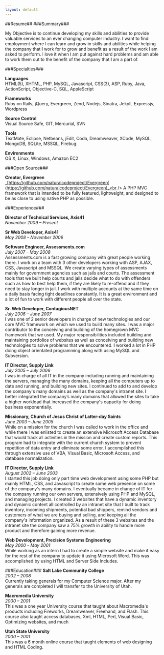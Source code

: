 ```yaml
---
layout: default
---
```

##Resume##
###Summary###

My Objective is to continue developing my skills and abilities to provide valuable services to an ever changing computer industry. I want to find employment where I can learn and grow in skills and abilities while helping the company that I work for to grow and benefit as a result of the work I am asked to perform. I love it when I am put against hard problems and am able to work them out to the benefit of the company that I am a part of.

###Specialties###

**Languages**<br />
HTML(5), XHTML, PHP, MySQL, Javascript, CSS(3), ASP, Ruby, Java, ActionScript, Objective-C, SQL, AppleScript

**Frameworks**<br />
Ruby on Rails, jQuery, Evergreen, Zend, Nodejs, Sinatra, Jekyll, Expressjs, Wordpress

**Source Control**<br />
Visual Source Safe, GIT, Mercurial, SVN

**Tools**<br />
TextMate, Eclipse, Netbeans, jEdit, Coda, Dreamweaver, XCode, MySQL, MongoDB, SQLite, MSSQL, Firebug

**Environments**<br />
OS X, Linux, Windows, Amazon EC2

###Open Source###

**Creator, Evergreen**<br />
_[https://github.com/naturalcodeproject/Evergreen](https://github.com/naturalcodeproject/Evergreen)_<br />
A PHP MVC framework that is intended to be fully featured, lightweight, and designed to be as close to using native PHP as possible.

###Experience###

**Director of Technical Services, Axis41**<br />
_November 2009 – Present_

**Sr Web Developer, Axis41**<br />
_May 2008 – November 2009_

**Software Engineer, Assessments.com**<br />
_July 2007 – May 2008_<br />
Assessments.com is a fast growing company with great people working there. I work on a team with 3 other developers working with ASP, AJAX, CSS, Javascript and MSSQL. We create varying types of assessments mainly for government agencies such as jails and courts. The assessment tools that we built help courts and jails decide what to do with offenders such as how to best help them, if they are likely to re-offend and if they need to stay longer in jail. I work with multiple accounts at the same time on a daily basis facing tight deadlines constantly. It is a great environment and a lot of fun to work with different people all over the state.

**Sr. Web Developer, ContagiousNET**<br />
_July 2006 – June 2007_<br />
I was one of 2 senior developers in charge of new technologies and our core MVC framework on which we used to build many sites. I was a major contributor to the conceiving and building of the homegrown MVC framework that we used. My major responsibilities included building and maintaining portfolios of websites as well as conceiving and building new technologies to solve problems that we encountered. I worked a lot in PHP doing object orientated programming along with using MySQL and Subversion.

**IT Director, Supply Link**<br />
_July 2005 – July 2006_<br />
I was in charge of all IT in the company including running and maintaining the servers, managing the many domains, keeping all the computers up to date and running, and building new sites. I continued to add to and develop the company's many domains as well as the company's intranet site. I better integrated the company’s many domains that allowed the sites to take a higher workload that increased the company's capacity for doing business exponentially.

**Missionary, Church of Jesus Christ of Latter-day Saints**<br />
_June 2003 – June 2005_<br />
While on a mission for the church I was called to work in the office and while there I was enlisted to create an extensive Microsoft Access Database that would track all activities in the mission and create custom reports. This program had to integrate with the current church system to prevent repetition of data entry and eliminate some error. I accomplished this through extensive use of VBA, Visual Basic, Microsoft Access, and database normalization.

**IT Director, Supply Link**<br />
_August 2002 – June 2003_<br />
I started this job doing only part time web development using some PHP but mainly HTML, CSS, and Javascript to create some web presence on some of the company's many domains. I eventually became in change of IT for the company running our own servers, extensively using PHP and MySQL, and managing projects. I created 3 websites that have a dynamic inventory and dynamic content all controlled by an intranet site that I built to track inventory, incoming shipments, potential bad shippers, remind vendors and customers of what we are buying and selling, and keeping all the company's information organized. As a result of these 3 websites and the intranet site the company saw a 75% growth in ability to handle more product and therefore gaining more revenue.

**Web Development, Precision Systems Engineering**<br />
_May 2000 – May 2001_<br />
While working as an intern I had to create a simple website and make it easy for the rest of the company to update it using Microsoft Word. This was accomplished by using HTML and Server Side Includes.

###Education###
**Salt Lake Community College**<br />
_2002 – 2008_<br />
Currently taking generals for my Computer Science major. After my generals are completed I will transfer to the University of Utah.

**Macromedia University**<br />
_2000 – 2001_<br />
This was a one year University course that taught about Macromedia's products including Fireworks, Dreamweaver, Freehand, and Flash. This course also taught access databases, Xml, HTML, Perl, Visual Basic, Optimizing websites, and much

**Utah State University**<br />
_2000 – 2001_<br />
This was a 6 month online course that taught elements of web designing and HTML Coding.